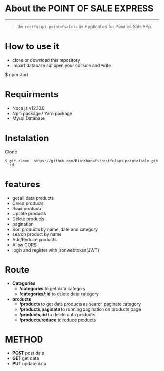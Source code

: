 
# About the POINT OF SALE EXPRESS
___________________________________
> the `restfulapi-pointofsale` is an Application for Point os Sale APp

# How to use it
- clone or download this repository
- import database sql
  open your console and write 
  
$ npm start 

# Requirments
  - Node js v12.10.0
  - Npm package / Yarn package
  - Mysql Database

# Instalation
  Clone
  ```
  $ git clone  https://github.com/RianKhanafi/restfulapi-pointofsale.git
    cd  
  ```

# features
- get all data products
- Cread products
- Read products
- Update products
- Delete products
- pagination
- Sort products by name, date and category
- search product by name
- Add/Reduce products
- Allow CORS
- login and register with jsonwebtoken(JWT)

# Route
- **Categories** 
  - **/categories** to get data category 
  - **/categories/:id**  to delete data category 
- **products** 
  - **/products**  to get data products as search paginate category 
  - **/products/paginate** to running pagination on products page
  - **/products/:id** to delete data products
  - **/products/reduce** to reduce products
  
# METHOD
 - **POST** post data
 - **GET** get data
 - **PUT** update data
  
  
